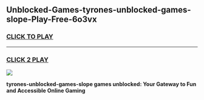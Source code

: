 
## Unblocked-Games-tyrones-unblocked-games-slope-Play-Free-6o3vx
<h3>
<a href="https://premium76.site?title=tyrones-unblocked-games-slope&ref=09A">CLICK TO PLAY</a></h3>
<hr>

<h3>
<a href="https://premium76.site?title=tyrones-unblocked-games-slope&ref=09A">CLICK 2 PLAY</a>
  
</h3>

<a href="https://premium76.site?title=tyrones-unblocked-games-slope&ref=09A"><img src="https://clearcache.store/games.png"></a>


**tyrones-unblocked-games-slope games unblocked: Your Gateway to Fun and Accessible Online Gaming**
